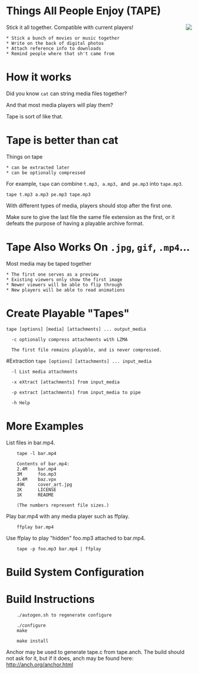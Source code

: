 # Things All People Enjoy (TAPE)
<img style="float:right" src="https://encrypted-tbn2.gstatic.com/images?q=tbn:ANd9GcRGxXrtxYkj6fjku-t4RsWpM8n8UUbsAKN7qpKCWd1eon1KlwFV">

Stick it all together. Compatible with current players!

    * Stick a bunch of movies or music together
    * Write on the back of digital photos
    * Attach reference info to downloads
    * Remind people where that sh't came from

# How it works

Did you know `cat` can string media files together?

And that most media players will play them?

Tape is sort of like that.

# Tape is better than cat
Things on tape

    * can be extracted later
    * can be optionally compressed

For example, `tape` can combine `t.mp3, a.mp3, `and` pe.mp3` into `tape.mp3`.

`tape t.mp3 a.mp3 pe.mp3 tape.mp3`

With different types of media, players should stop after the first one.

Make sure to give the last file the same file extension as the first, or it defeats the purpose of having a playable archive format.

# Tape Also Works On `.jpg`, `gif`, `.mp4`...

Most media may be taped together

    * The first one serves as a preview
    * Existing viewers only show the first image
    * Newer viewers will be able to flip through
    * New players will be able to read animations

# Create Playable "Tapes" 
`tape [options] [media] [attachments] ... output_media`

      -c optionally compress attachments with LZMA
      
      The first file remains playable, and is never compressed.

#Extraction
`tape [options] [attachments] ... input_media`

      -l List media attachments
      
      -x eXtract [attachments] from input_media
      
      -p extract [attachments] from input_media to pipe
      
      -h Help
      
# More Examples 
List files in bar.mp4.

        tape -l bar.mp4
        
        Contents of bar.mp4:
        2.4M    bar.mp4
        3M      foo.mp3
        3.4M    baz.vpx
        49K     cover_art.jpg
        2K      LICENSE
        1K      README
        
        (The numbers represent file sizes.)
        
Play bar.mp4 with any media player such as ffplay.

        ffplay bar.mp4
        
Use ffplay to play "hidden" foo.mp3 attached to bar.mp4.

        tape -p foo.mp3 bar.mp4 | ffplay

# Build System Configuration



# Build Instructions

        ./autogen.sh to regenerate configure
        
        ./configure
        make

        make install
        
Anchor may be used to generate tape.c from tape.anch. The build should not ask for it, but if it does, anch may be found here:
http://anch.org/anchor.html
